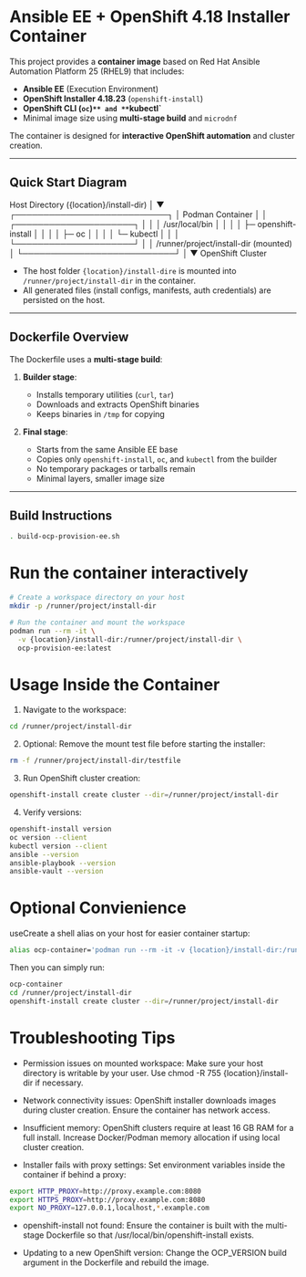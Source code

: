 # Ansible EE + OpenShift 4.18 Installer Container

This project provides a **container image** based on Red Hat Ansible Automation Platform 25 (RHEL9) that includes:

- **Ansible EE** (Execution Environment)
- **OpenShift Installer 4.18.23** (`openshift-install`)
- **OpenShift CLI (`oc`)`** and **`kubectl`**
- Minimal image size using **multi-stage build** and `microdnf`

The container is designed for **interactive OpenShift automation** and cluster creation.

---

## Quick Start Diagram
Host Directory ({location}/install-dir)
│ 
▼ 
┌───────────────────────────┐
│ Podman Container │
│ ┌─────────────────────┐ │
│ │ /usr/local/bin │ │
│ │ ├─ openshift-install │ │
│ │ ├─ oc │ │
│ │ └─ kubectl │ │
│ └─────────────────────┘ │
│ /runner/project/install-dir (mounted) │
└───────────────────────────┘
│
▼
OpenShift Cluster


- The host folder `{location}/install-dire` is mounted into `/runner/project/install-dir` in the container.
- All generated files (install configs, manifests, auth credentials) are persisted on the host.

---

## Dockerfile Overview

The Dockerfile uses a **multi-stage build**:

1. **Builder stage**:
   - Installs temporary utilities (`curl`, `tar`)
   - Downloads and extracts OpenShift binaries
   - Keeps binaries in `/tmp` for copying

2. **Final stage**:
   - Starts from the same Ansible EE base
   - Copies only `openshift-install`, `oc`, and `kubectl` from the builder
   - No temporary packages or tarballs remain
   - Minimal layers, smaller image size

---

## Build Instructions

```bash
. build-ocp-provision-ee.sh
```

# Run the container interactively
```bash
# Create a workspace directory on your host
mkdir -p /runner/project/install-dir

# Run the container and mount the workspace
podman run --rm -it \
  -v {location}/install-dir:/runner/project/install-dir \
  ocp-provision-ee:latest
```
# Usage Inside the Container

1. Navigate to the workspace:
```bash
cd /runner/project/install-dir
```

2. Optional: Remove the mount test file before starting the installer:
```bash
rm -f /runner/project/install-dir/testfile
```

3. Run OpenShift cluster creation:
```bash
openshift-install create cluster --dir=/runner/project/install-dir
```

4. Verify versions:
```bash
openshift-install version
oc version --client
kubectl version --client
ansible --version
ansible-playbook --version
ansible-vault --version
```

# Optional Convienience

useCreate a shell alias on your host for easier container startup:
```bash
alias ocp-container='podman run --rm -it -v {location}/install-dir:/runner/project/install-dir ocp-provision-ee:latest'
````

Then you can simply run:
```bash
ocp-container
cd /runner/project/install-dir
openshift-install create cluster --dir=/runner/project/install-dir
```

# Troubleshooting Tips

* Permission issues on mounted workspace:
Make sure your host directory is writable by your user. Use chmod -R 755 {location}/install-dir if necessary.

* Network connectivity issues:
OpenShift installer downloads images during cluster creation. Ensure the container has network access.

* Insufficient memory:
OpenShift clusters require at least 16 GB RAM for a full install. Increase Docker/Podman memory allocation if using local cluster creation.

* Installer fails with proxy settings:
Set environment variables inside the container if behind a proxy:

```bash
export HTTP_PROXY=http://proxy.example.com:8080
export HTTPS_PROXY=http://proxy.example.com:8080
export NO_PROXY=127.0.0.1,localhost,*.example.com
```

* openshift-install not found:
Ensure the container is built with the multi-stage Dockerfile so that /usr/local/bin/openshift-install exists.

* Updating to a new OpenShift version:
Change the OCP_VERSION build argument in the Dockerfile and rebuild the image.